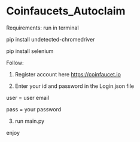 # Coinfaucets_Autoclaim


Requirements:
run in terminal

  pip install undetected-chromedriver
  
  pip install selenium
  
  
Follow:

1. Register account here https://coinfaucet.io

2. Enter your id and password in the Login.json file

user = user email

pass = your password

3. run main.py



enjoy


